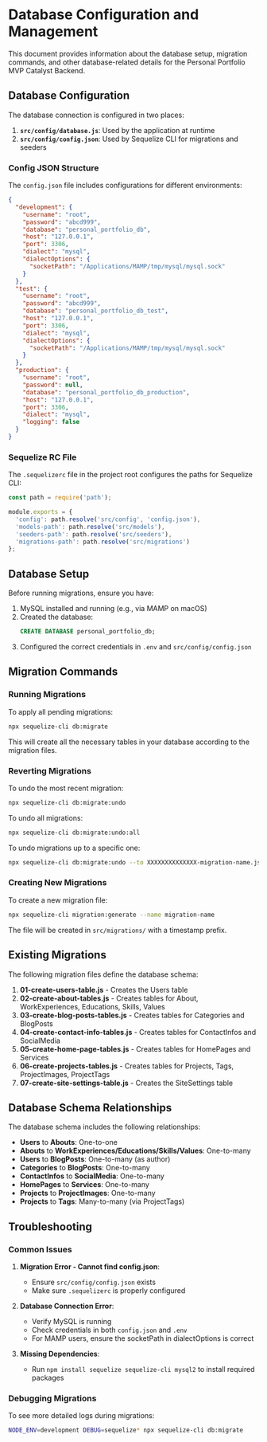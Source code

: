 # Database Configuration and Management

This document provides information about the database setup, migration commands, and other database-related details for the Personal Portfolio MVP Catalyst Backend.

## Database Configuration

The database connection is configured in two places:

1. **`src/config/database.js`**: Used by the application at runtime
2. **`src/config/config.json`**: Used by Sequelize CLI for migrations and seeders

### Config JSON Structure

The `config.json` file includes configurations for different environments:

```json
{
  "development": {
    "username": "root",
    "password": "abcd999",
    "database": "personal_portfolio_db",
    "host": "127.0.0.1",
    "port": 3306,
    "dialect": "mysql",
    "dialectOptions": {
      "socketPath": "/Applications/MAMP/tmp/mysql/mysql.sock"
    }
  },
  "test": {
    "username": "root",
    "password": "abcd999",
    "database": "personal_portfolio_db_test",
    "host": "127.0.0.1",
    "port": 3306,
    "dialect": "mysql",
    "dialectOptions": {
      "socketPath": "/Applications/MAMP/tmp/mysql/mysql.sock"
    }
  },
  "production": {
    "username": "root",
    "password": null,
    "database": "personal_portfolio_db_production",
    "host": "127.0.0.1",
    "port": 3306,
    "dialect": "mysql",
    "logging": false
  }
}
```

### Sequelize RC File

The `.sequelizerc` file in the project root configures the paths for Sequelize CLI:

```javascript
const path = require('path');

module.exports = {
  'config': path.resolve('src/config', 'config.json'),
  'models-path': path.resolve('src/models'),
  'seeders-path': path.resolve('src/seeders'),
  'migrations-path': path.resolve('src/migrations')
};
```

## Database Setup

Before running migrations, ensure you have:

1. MySQL installed and running (e.g., via MAMP on macOS)
2. Created the database:
   ```sql
   CREATE DATABASE personal_portfolio_db;
   ```
3. Configured the correct credentials in `.env` and `src/config/config.json`

## Migration Commands

### Running Migrations

To apply all pending migrations:

```bash
npx sequelize-cli db:migrate
```

This will create all the necessary tables in your database according to the migration files.

### Reverting Migrations

To undo the most recent migration:

```bash
npx sequelize-cli db:migrate:undo
```

To undo all migrations:

```bash
npx sequelize-cli db:migrate:undo:all
```

To undo migrations up to a specific one:

```bash
npx sequelize-cli db:migrate:undo --to XXXXXXXXXXXXXX-migration-name.js
```

### Creating New Migrations

To create a new migration file:

```bash
npx sequelize-cli migration:generate --name migration-name
```

The file will be created in `src/migrations/` with a timestamp prefix.

## Existing Migrations

The following migration files define the database schema:

1. **01-create-users-table.js** - Creates the Users table
2. **02-create-about-tables.js** - Creates tables for About, WorkExperiences, Educations, Skills, Values
3. **03-create-blog-posts-tables.js** - Creates tables for Categories and BlogPosts
4. **04-create-contact-info-tables.js** - Creates tables for ContactInfos and SocialMedia
5. **05-create-home-page-tables.js** - Creates tables for HomePages and Services
6. **06-create-projects-tables.js** - Creates tables for Projects, Tags, ProjectImages, ProjectTags
7. **07-create-site-settings-table.js** - Creates the SiteSettings table

## Database Schema Relationships

The database schema includes the following relationships:

- **Users** to **Abouts**: One-to-one
- **Abouts** to **WorkExperiences/Educations/Skills/Values**: One-to-many
- **Users** to **BlogPosts**: One-to-many (as author)
- **Categories** to **BlogPosts**: One-to-many
- **ContactInfos** to **SocialMedia**: One-to-many
- **HomePages** to **Services**: One-to-many
- **Projects** to **ProjectImages**: One-to-many
- **Projects** to **Tags**: Many-to-many (via ProjectTags)

## Troubleshooting

### Common Issues

1. **Migration Error - Cannot find config.json**:
   - Ensure `src/config/config.json` exists
   - Make sure `.sequelizerc` is properly configured

2. **Database Connection Error**:
   - Verify MySQL is running
   - Check credentials in both `config.json` and `.env`
   - For MAMP users, ensure the socketPath in dialectOptions is correct

3. **Missing Dependencies**:
   - Run `npm install sequelize sequelize-cli mysql2` to install required packages

### Debugging Migrations

To see more detailed logs during migrations:

```bash
NODE_ENV=development DEBUG=sequelize* npx sequelize-cli db:migrate
```
